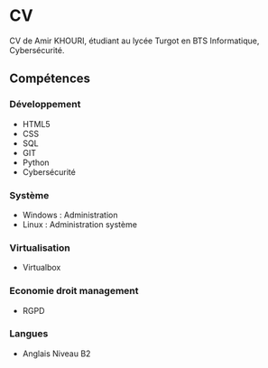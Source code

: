 # CV
CV de Amir KHOURI, étudiant au lycée Turgot en BTS Informatique, Cybersécurité.
## Compétences
### Développement
- HTML5
- CSS
- SQL
- GIT
- Python
- Cybersécurité
### Système
- Windows : Administration
- Linux : Administration système
### Virtualisation
- Virtualbox
### Economie droit management
- RGPD
### Langues
- Anglais Niveau B2
